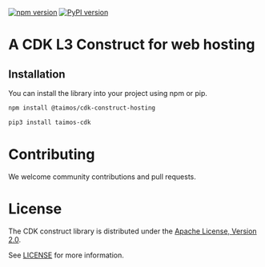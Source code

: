 [![npm version](https://badge.fury.io/js/taimos-cdk-constructs.svg)](https://badge.fury.io/js/taimos-cdk-constructs)
[![PyPI version](https://badge.fury.io/py/taimos-cdk.svg)](https://badge.fury.io/py/taimos-cdk)

# A CDK L3 Construct for web hosting

## Installation

You can install the library into your project using npm or pip.

```bash
npm install @taimos/cdk-construct-hosting

pip3 install taimos-cdk
```


# Contributing

We welcome community contributions and pull requests. 

# License

The CDK construct library is distributed under the [Apache License, Version 2.0](https://www.apache.org/licenses/LICENSE-2.0).

See [LICENSE](./LICENSE) for more information.